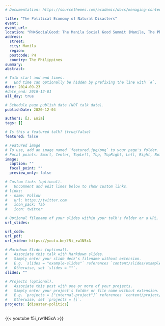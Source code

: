 ```yaml
---
# Documentation: https://sourcethemes.com/academic/docs/managing-content/

title: "The Political Economy of Natural Disasters"
event: 
event_url: 
location: "PH+SocialGood: The Manila Social Good Summit (Manila, The Philippines)"
address:
  street:
  city: Manila
  region:
  postcode: PH
  country: The Philippines
summary:
abstract:

# Talk start and end times.
#   End time can optionally be hidden by prefixing the line with `#`.
date: 2014-09-23
#date_end: 2016-12-01
all_day: true

# Schedule page publish date (NOT talk date).
publishDate: 2020-12-04

authors: [J. Enia]
tags: []

# Is this a featured talk? (true/false)
featured: false

# Featured image
# To use, add an image named `featured.jpg/png` to your page's folder. 
# Focal points: Smart, Center, TopLeft, Top, TopRight, Left, Right, BottomLeft, Bottom, BottomRight.
image:
  caption: ""
  focal_point: ""
  preview_only: false

# Custom links (optional).
#   Uncomment and edit lines below to show custom links.
# links:
# - name: Follow
#   url: https://twitter.com
#   icon_pack: fab
#   icon: twitter

# Optional filename of your slides within your talk's folder or a URL.
url_slides: 

url_code:
url_pdf:
url_video: https://youtu.be/f5i_rw1N5xA

# Markdown Slides (optional).
#   Associate this talk with Markdown slides.
#   Simply enter your slide deck's filename without extension.
#   E.g. `slides = "example-slides"` references `content/slides/example-slides.md`.
#   Otherwise, set `slides = ""`.
slides: ""

# Projects (optional).
#   Associate this post with one or more of your projects.
#   Simply enter your project's folder or file name without extension.
#   E.g. `projects = ["internal-project"]` references `content/project/deep-learning/index.md`.
#   Otherwise, set `projects = []`.
projects: [disaster-politics]
---
```

{{< youtube f5i_rw1N5xA >}}
